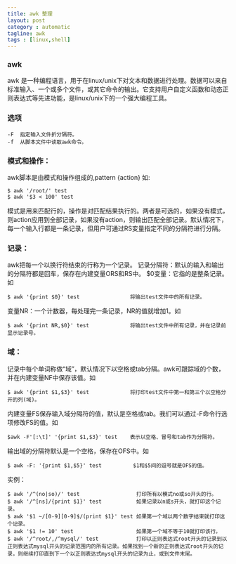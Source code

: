 ```yaml
---
title: awk 整理
layout: post
category : automatic
tagline: awk
tags : [linux,shell]
---
```

<h3 id="awk">awk</h3>

<p>awk 是一种编程语言，用于在linux/unix下对文本和数据进行处理。数据可以来自标准输入、一个或多个文件，或其它命令的输出。它支持用户自定义函数和动态正则表达式等先进功能，是linux/unix下的一个强大编程工具。</p>

<h3 id="section">选项</h3>
<pre><code>-F  指定输入文件折分隔符。
-f  从脚本文件中读取awk命令。
</code></pre>

<h3 id="section-1">模式和操作：</h3>
<p>awk脚本是由模式和操作组成的,pattern {action} 如:</p>

<pre><code>$ awk '/root/' test
$ awk '$3 &lt; 100' test
</code></pre>

<p>模式是用来匹配行的，操作是对匹配结果执行的。两者是可选的，如果没有模式，则action应用到全部记录，如果没有action，则输出匹配全部记录。默认情况下，每一个输入行都是一条记录，但用户可通过RS变量指定不同的分隔符进行分隔。</p>

<h3 id="section-2">记录：</h3>
<p>awk把每一个以换行符结束的行称为一个记录。
记录分隔符：默认的输入和输出的分隔符都是回车，保存在内建变量ORS和RS中。
$0变量：它指的是整条记录。如</p>

<pre><code>$ awk '{print $0}' test                将输出test文件中的所有记录。
</code></pre>

<p>变量NR：一个计数器，每处理完一条记录，NR的值就增加1。如</p>

<pre><code>$ awk '{print NR,$0}' test             将输出test文件中所有记录，并在记录前显示记录号。
</code></pre>

<h3 id="section-3">域：</h3>
<p>记录中每个单词称做“域”，默认情况下以空格或tab分隔。awk可跟踪域的个数，并在内建变量NF中保存该值。如</p>

<pre><code>$ awk '{print $1,$3}' test             将打印test文件中第一和第三个以空格分开的列(域)。
</code></pre>

<p>内建变量FS保存输入域分隔符的值，默认是空格或tab。我们可以通过-F命令行选项修改FS的值。如</p>

<pre><code>$awk -F'[:\t]' '{print $1,$3}' test    表示以空格、冒号和tab作为分隔符。
</code></pre>

<p>输出域的分隔符默认是一个空格，保存在OFS中。如</p>

<pre><code>$ awk -F: '{print $1,$5}' test          $1和$5间的逗号就是OFS的值。
</code></pre>

<p>实例：</p>

<pre><code>$ awk '/^(no|so)/' test                  打印所有以模式no或so开头的行。
$ awk '/^[ns]/{print $1}' test           如果记录以n或s开头，就打印这个记录。
$ awk '$1 ~/[0-9][0-9]$/(print $1}' test 如果第一个域以两个数字结束就打印这个记录。
$ awk '$1 != 10' test                    如果第一个域不等于10就打印该行。
$ awk '/^root/,/^mysql/' test            打印以正则表达式root开头的记录到以正则表达式mysql开头的记录范围内的所有记录。如果找到一个新的正则表达式root开头的记录，则继续打印直到下一个以正则表达式mysql开头的记录为止，或到文件末尾。
</code></pre>
